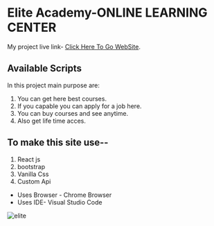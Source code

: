 # Elite Academy-ONLINE LEARNING CENTER

My project live link- [Click Here To Go WebSite](https://elite-academy-react-project.netlify.app/).

## Available Scripts

In this project main purpose are:

1. You can get here best courses.
2. If you capable you can apply for a job here.
3. You can buy courses and see anytime.
4. Also get life time acces.

## To make this site use--
1. React js
2. bootstrap
3. Vanilla Css
4. Custom Api


* Uses Browser - Chrome Browser
* Uses IDE- Visual Studio Code

![elite](https://user-images.githubusercontent.com/83487057/138822224-87bed091-6d1c-4df5-b377-e79fcfb5b2c0.png)
